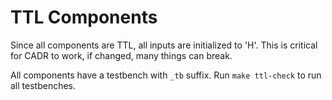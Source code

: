 
# TTL Components

Since all components are TTL, all inputs are initialized to 'H'. This is critical for CADR to work, if changed, many things can break.

All components have a testbench with `_tb` suffix. Run `make ttl-check` to run all testbenches.